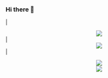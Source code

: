 ### Hi there 👋

<!--
**D-Dragon0318/D-Dragon0318** is a ✨ _special_ ✨ repository because its `README.md` (this file) appears on your GitHub profile.

Here are some ideas to get you started:

- 🔭 I’m currently working on ...
- 🌱 I’m currently learning ...
- 👯 I’m looking to collaborate on ...
- 🤔 I’m looking for help with ...
- 💬 Ask me about ...
- 📫 How to reach me: ...
- 😄 Pronouns: ...
- ⚡ Fun fact: ...
-->
|<div align="center"> <img src="https://github-readme-stats.vercel.app/api?username=D-Dragon0318&show_icons=true&theme=tokyonight" /> </div>|<div align="center"> <img src="https://github-readme-stats.vercel.app/api/top-langs/?username=D-Dragon0318" /> </div>|
<div align="center"> <img src="https://github-readme-activity-graph.vercel.app/graph?username=D-Dragon0318&theme=xcode" /> </div>
<div align="center"> <img src="https://profile-counter.glitch.me/D-Dragon0318/count.svg" /> </div>

